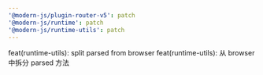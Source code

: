 ```yaml
---
'@modern-js/plugin-router-v5': patch
'@modern-js/runtime': patch
'@modern-js/runtime-utils': patch
---
```


feat(runtime-utils): split parsed from browser
feat(runtime-utils): 从 browser 中拆分 parsed 方法
